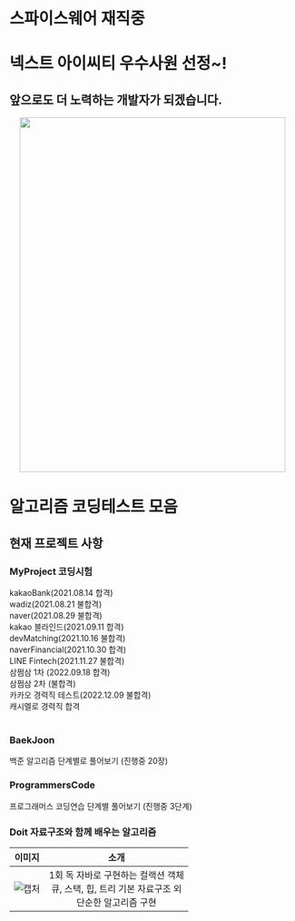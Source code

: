 # 스파이스웨어 재직중
# 넥스트 아이씨티 우수사원 선정~! 
## 앞으로도 더 노력하는 개발자가 되겠습니다.
<p align="center">
  <img src="https://user-images.githubusercontent.com/51102922/146925372-1b280378-5652-4e86-bfae-5d3642de6137.jpg" width="468" height="625"/>
</p>

# 알고리즘 코딩테스트 모음
<h2> 현재 프로젝트 사항 </h2>
<h3> MyProject 코딩시험 </h3>
kakaoBank(2021.08.14 합격)<br>
wadiz(2021.08.21 불합격)<br>
naver(2021.08.29 불합격)<br>
kakao 블라인드(2021.09.11 합격)<br>
devMatching(2021.10.16 불합격)<br>
naverFinancial(2021.10.30 합격)<br>
LINE Fintech(2021.11.27 불합격)<br>
삼쩜삼 1차 (2022.09.18 합격)<br>
삼쩜삼 2차 (불합격)<br>
카카오 경력직 테스트(2022.12.09 불합격)<br>
캐시멜로 경력직 합격<br>
<br>

<h3> BaekJoon </h3>
백준 알고리즘 단계별로 풀어보기 (진행중 20장)
<br>

<h3> ProgrammersCode </h3>
프로그래머스 코딩연습 단계별 풀어보기 (진행중 3단계)
<br>

<h3> Doit 자료구조와 함께 배우는 알고리즘 </h3>

이미지             |  소개
:-------------------------:|:-------------------------:
![캡처](https://user-images.githubusercontent.com/51102922/140730586-71e838b9-c346-4383-926f-9d99ddae9c76.PNG)  |  1회 독 자바로 구현하는 컬랙션 객체 <br>큐, 스택, 힙, 트리 기본 자료구조 외 <br>단순한 알고리즘 구현 

<br>

